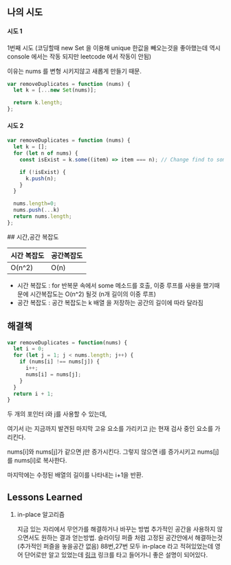 ## 나의 시도

#### 시도 1

1번째 시도 (코딩할때 new Set 을 이용해 unique 한값을 빼오는것을 좋아했는데 역시 console 에서는 작동 되지만 leetcode 에서 작동이 안됨)

이유는 nums 를 변형 시키지않고 새롭게 만들기 때문.
```js
var removeDuplicates = function (nums) {
  let k = [...new Set(nums)];

  return k.length;
};
```

#### 시도 2

```js
var removeDuplicates = function (nums) {
  let k = [];
  for (let n of nums) {
    const isExist = k.some((item) => item === n); // Change find to some

    if (!isExist) {
      k.push(n);
    }
  }

  nums.length=0;
  nums.push(...k)
  return nums.length;
};
```
​## 시간,공간 복잡도

|시간 복잡도| 공간복잡도|
| -------- | ----- |
| O(n^2)| O(n) |

  - 시간 복잡도 : for 반복문 속에서 some 메소드를 호출,  이중 루프를 사용을  했기때문에 시간복잡도는  O(n^2) 될것 (n개 길이의 이중 루프)
  - 공간 복잡도 : 공간 복잡도는 k 배열 을 저장하는 공간의 길이에 따라 달라짐 

## 해결책
```js
var removeDuplicates = function(nums) {
  let i = 0;
  for (let j = 1; j < nums.length; j++) {
    if (nums[i] !== nums[j]) {
      i++;
      nums[i] = nums[j];
    }
  }
  return i + 1;
}
```

두 개의 포인터 i와 j를 사용할 수 있는데, 

여기서 i는 지금까지 발견된 마지막 고유 요소를 가리키고 j는 현재 검사 중인 요소를 가리킨다. 

nums[i]와 nums[j]가 같으면 j만 증가시킨다. 그렇지 않으면 i를 증가시키고 nums[j]를 nums[i]로 복사한다. 

마지막에는 수정된 배열의 길이를 나타내는 i+1을 반환.

## Lessons Learned

1. in-place 알고리즘
   
   지금 있는 자리에서 무언가를 해결하거나 바꾸는 방법 추가적인 공간을 사용하지 않으면서도 원하는 결과 얻는방법.
   슬라이딩 퍼즐 처럼 고정된 공간안에서 해결하는것 (추가적인 퍼즐을 놓을공간 없음)
   88번,27번 모두 in-place 라고 적혀있었는데 영어 단어로만 알고 있었는데 [링크](https://en.wikipedia.org/wiki/In-place_algorithm) 링크를 타고 들어가니 좋은 설명이 되어있다.




